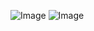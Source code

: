 ![Image](https://github.com/user-attachments/assets/34f81690-8b68-4b76-a551-d0ce5efa7a53)
![Image](https://github.com/user-attachments/assets/321228b4-c103-4b63-a049-da4a09ea986b)
